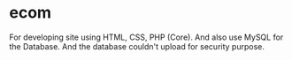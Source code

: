 # ecom
 For developing site using HTML, CSS, PHP (Core). And also use MySQL for the Database. And the database couldn't upload for security purpose.
